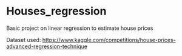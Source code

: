 # Houses_regression
Basic project on linear regression to estimate house prices

Dataset used: https://www.kaggle.com/competitions/house-prices-advanced-regression-technique
